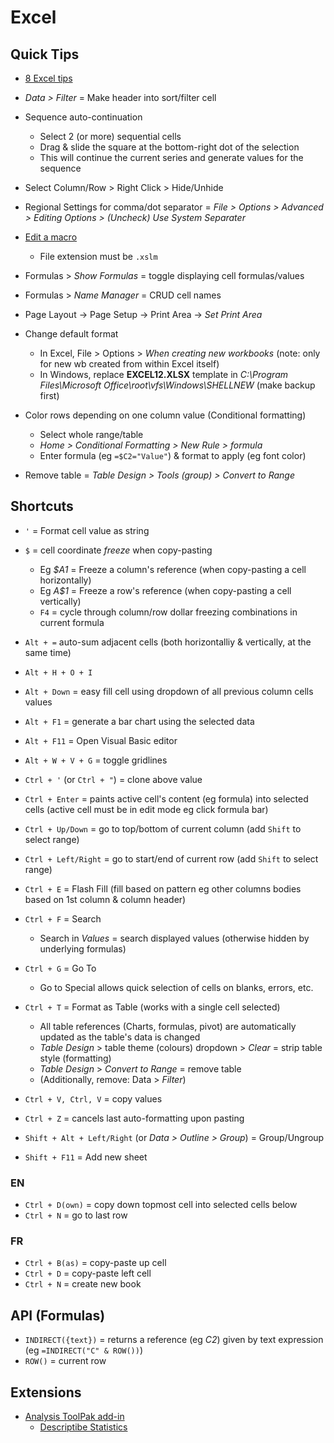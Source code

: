 # Excel

## Quick Tips

* [8 Excel tips](https://www.instagram.com/p/CnhQwTjonpC/)

* _Data > Filter_ = Make header into sort/filter cell
* Sequence auto-continuation
  * Select 2 (or more) sequential cells
  * Drag & slide the square at the bottom-right dot of the selection
  * This will continue the current series and generate values for the sequence

* Select Column/Row > Right Click > Hide/Unhide
* Regional Settings for comma/dot separator = _File > Options > Advanced > Editing Options > (Uncheck) Use System Separater_
* [Edit a macro](https://support.microsoft.com/en-us/office/edit-a-macro-ed9e8c3d-58fd-47a1-83eb-bdee680376bb)
  * File extension must be `.xslm`
* Formulas > _Show Formulas_ = toggle displaying cell formulas/values
* Formulas > _Name Manager_ = CRUD cell names
* Page Layout -> Page Setup -> Print Area -> _Set Print Area_

* Change default format
  * In Excel, File > Options > _When creating new workbooks_ (note: only for new wb created from within Excel itself)
  * In Windows, replace **EXCEL12.XLSX** template in _C:\Program Files\Microsoft Office\root\vfs\Windows\SHELLNEW_ (make backup first)

* Color rows depending on one column value (Conditional formatting)
  * Select whole range/table
  * _Home > Conditional Formatting > New Rule > formula_
  * Enter formula (eg `=$C2="Value"`) & format to apply (eg font color)
* Remove table = _Table Design > Tools (group) > Convert to Range_

## Shortcuts

* `'` = Format cell value as string
* `$` = cell coordinate _freeze_ when copy-pasting
  * Eg _$A1_ = Freeze a column's reference (when copy-pasting a cell horizontally)
  * Eg _A$1_ = Freeze a row's reference (when copy-pasting a cell vertically)
  * `F4` = cycle through column/row dollar freezing combinations in current formula

* `Alt + =` auto-sum adjacent cells (both horizontalliy & vertically, at the same time)
* `Alt + H + O + I`
* `Alt + Down` = easy fill cell using dropdown of all previous column cells values
* `Alt + F1` = generate a bar chart using the selected data
* `Alt + F11` = Open Visual Basic editor
* `Alt + W + V + G` = toggle gridlines

* `Ctrl + '` (or `Ctrl + "`) = clone above value
* `Ctrl + Enter` = paints active cell's content (eg formula) into selected cells (active cell must be in edit mode eg click formula bar)
* `Ctrl + Up/Down` = go to top/bottom of current column (add `Shift` to select range)
* `Ctrl + Left/Right` = go to start/end of current row (add `Shift` to select range)
* `Ctrl + E` = Flash Fill (fill based on pattern eg other columns bodies based on 1st column & column header)
* `Ctrl + F` = Search
  * Search in _Values_ = search displayed values (otherwise hidden by underlying formulas)
* `Ctrl + G` = Go To
  * Go to Special allows quick selection of cells on blanks, errors, etc.
* `Ctrl + T` = Format as Table (works with a single cell selected)
  * All table references (Charts, formulas, pivot) are automatically updated as the table's data is changed
  * _Table Design_ > table theme (colours) dropdown > _Clear_ = strip table style (formatting)
  * _Table Design_ > _Convert to Range_ = remove table
  * (Additionally, remove: Data > _Filter_)
* `Ctrl + V, Ctrl, V` = copy values
* `Ctrl + Z` = cancels last auto-formatting upon pasting

* `Shift + Alt + Left/Right` (or _Data > Outline > Group_) = Group/Ungroup
* `Shift + F11` = Add new sheet

### EN

* `Ctrl + D(own)` = copy down topmost cell into selected cells below
* `Ctrl + N` = go to last row

### FR

* `Ctrl + B(as)` = copy-paste up cell
* `Ctrl + D` = copy-paste left cell
* `Ctrl + N` = create new book

## API (Formulas)

* `INDIRECT({text})` = returns a reference (eg _C2_) given by text expression (eg `=INDIRECT("C" & ROW())`)
* `ROW()` = current row

## Extensions

* [Analysis ToolPak add-in](https://support.microsoft.com/en-us/office/use-the-analysis-toolpak-to-perform-complex-data-analysis-6c67ccf0-f4a9-487c-8dec-bdb5a2cefab6)
  * [Descriptibe Statistics](https://www.excel-easy.com/examples/descriptive-statistics.html)
